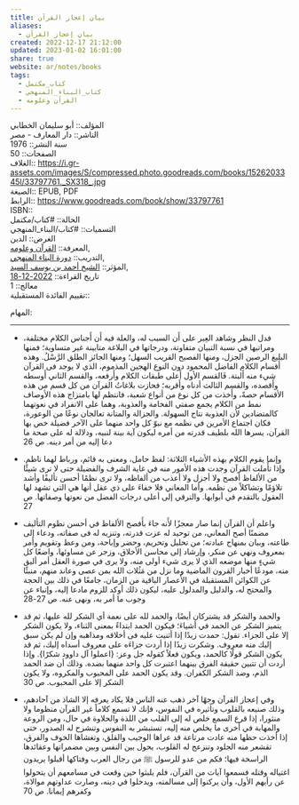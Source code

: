 ```yaml
---  
title: بيان إعجاز القرآن  
aliases:  
  - بيان إعجاز القرآن  
created: 2022-12-17 21:12:00  
updated: 2023-01-02 16:01:00  
share: true  
website: ar/notes/books  
tags:  
  - كتاب_مكتمل  
  - كتاب_البناء_المنهجي  
  - القرآن وعلومه  
---  
```

  
  
  
المؤلف:: أبو سليمان الخطابي  
الناشر:: دار المعارف - مصر  
سنة النشر:: 1976  
الصفحات:: 50  
الغلاف:: <https://i.gr-assets.com/images/S/compressed.photo.goodreads.com/books/1526203345l/33797761._SX318_.jpg>  
الصيغة:: EPUB, PDF  
الرابط:: <https://www.goodreads.com/book/show/33797761>  
ISBN::  
الحالة:: #كتاب/مكتمل  
التسميات:: #كتاب/البناء_المنهجي  
الغرض:: الدين  
المعرفة:: [القرآن وعلومه](%D8%A7%D9%84%D9%82%D8%B1%D8%A2%D9%86%20%D9%88%D8%B9%D9%84%D9%88%D9%85%D9%87.md),  
التدريب:: [دورة البناء المنهجي](%D8%AF%D9%88%D8%B1%D8%A9%20%D8%A7%D9%84%D8%A8%D9%86%D8%A7%D8%A1%20%D8%A7%D9%84%D9%85%D9%86%D9%87%D8%AC%D9%8A.md),  
المؤثر:: [الشيخ أحمد بن يوسف السيد](%D8%A7%D9%84%D8%B4%D9%8A%D8%AE%20%D8%A3%D8%AD%D9%85%D8%AF%20%D8%A8%D9%86%20%D9%8A%D9%88%D8%B3%D9%81%20%D8%A7%D9%84%D8%B3%D9%8A%D8%AF.md),  
تاريخ القراءة:: [2022-12-18](2022-12-18.md)  
معالج:: 1  
تقييم الفائدة المستقبلية::  
  
المهام: <div><ul class="dataview list-view-ul"></ul></div>  
  
---  
  
- فدل النظر وشاهد العِبر على أَن السبب له، والعلة فيه أَن أَجناس الكلام مختلفة، ومراتبها في نسبة التبيان متفاوتة، ودرجاتها في البلاغة متابينة غير متساوية؛ فمنها البليغ الرصين الجزل، ومنها الفصيح القريب السهل؛ ومنها الجائز الطلق الرَّسْلُ. وهذه أَقسام الكلام الفاضل المحمود دون النوع الهجين المذموم، الذي لا يوجد فى القرآن شيء منه أَلبتة. فَالقسم الأول أَعلى طبقات الكلام وأَرفعه، والقسم الثاني أَوسطه وأَقصده، والقسم الثالث أدناه وأَقربه؛ فحازت بلاغاتُ القرآن من كل قسم من هذه الأقسام حصةً، وأَخذت من كل نوع من أنواع شعبة، فانتظم لها بامتزاج هذه الأوصاف نمط من الكلام يجمع صفتي الفخامة والعذوبة، وهما على الانفراد في نعوتهما كالمتضادين لأن العذوبة نتاج السهولة. والجزالة والمتانة تعالجان نوعًا من الوعورة، فكان اجتماع الأمرين في نظمه مع نبوّ كل واحد منهما على الآخر فضيلة خص بها القرآن، يسرها الله بلطيف قدرته من أمره ليكون آية بينة لنبيه، ودلالة له على صحة ما دعا إليه من أمر دينه. ص 26  
  
- وإنما يقوم الكلام بهذه الأشياء الثلاثة: لفظ حامل، ومعنى به قائم، ورباط لهما ناظم. وإذا تأَملت القرآن وجدت هذه الأمور منه في غاية الشرف والفضيلة حتى لا ترى شيئًا من الألفاظ أفصح ولا أجزل ولا أعذب من ألفاظه، ولا ترى نظمًا أحسن تأليفًا وأشد تلاؤمًا وتشاكلاً من نظمه. وأما المعاني فلا خفاءَ على ذي عقل أنها هي التي تشهد لها العقول بالتقدم في أبوابها. والترقي إلى أعلى درجات الفضل من نعوتها وصفاتها. ص 27  
  
- واعلم أن القرآن إنما صار معجزًا لأَنه جاءَ بأَفصح الألفاظ في أحسن نظوم التأليف مضمنًا أصح المعاني، من توحيد له عزت قدرته، وتنزيه له فى صفاته، ودعاء إلى طاعته، وبيان بمنهاج عبادته؛ من تحليل وتحريم، وحضر وإباحة، ومن وعظ وتقويم وأمر بمعروف ونهي عن منكر، وإرشاد إلى محاسن الأخلاق، وزجر عن مساوئها، واضعًا كل شيءٍ منها موضعه الذي لا يرى شيء أولى منه، ولا يرى في صورة العقل أمر أليق منه، مودعًا أخبار القرون الماضية وما نزل من مَثُلات الله بمن عصى وعاند منهم، منبئًا عن الكوائن المستقبلة في الأَعصار الباقية من الزمان، جامعًا في ذلك بين الحجة والمحتج له، والدليل والمدلول عليه، ليكون ذلك أوكد للزوم مادعا إليه، وإنباء عن وجوب ما أمر به، ونهى عنه. ص 27-28  
  
- والحمد والشكر قد يشتركان أيضًا، والحمد لله على نعمة أي الشكر لله عليها، ثم قد يتميز الشكر عن الحمد في أشياءَ؛ فيكون الحمد ابتداءً بمعنى الثناء، ولا يكون الشكر إلا على الجزاء. تقول: حمدت زيدًا إذا أثنيت عليه فى أخلاقه ومذاهبه وإن لم يكن سبق إليك منه معروف. وشكرت زيدًا إذا أردت جزاءَه على معروف أسداه إليك، ثم قد يكون الشكر قولًا كالحمد، ويكون فعلاً كقوله جل وعز: {اعملوا آل داوود شكرًا}. وإذا أردت أن تتبين حقيقة الفرق بينهما اعتبرت كل واحد منهما بضده. وذلك أن ضد الحمد الذم، وضد الشكر الكفران. وقد يكون الحمد على المحبوب والمكروه، ولا يكون الشكر إلا على المحبوب. ص 30  
  
- وفي إعجاز القرآن وجهًا آخر ذهب عنه الناس فلا يكاد يعرفه إلا الشاذ من آحادهم، وذلك صنيعه بالقلوب وتأثيره في النفوس، فإنك لا تسمع كلاماً غير القرآن منظوما ولا منثورا، إذا قرع السمع خلص له إلى القلب من اللذة والحلاوة في حال، ومن الروعة والمهابة في أخرى ما يخلص منه إليه، تستبشر به النفوس وتنشرح له الصدور، حتى إذا أخذت حظها منه عادت مرتاعة قد عراها الوجيب والقلق، وتغشاها الخوف والفرق، تقشعر منه الجلود وتنزعج له القلوب، يحول بين النفس وبين مضمراتها وعقائدها الراسخة فيها؛ فكم من عدو للرسول ﷺ من رجال العرب وفتاكها أقبلوا يريدون اغتياله وقتله فسمعوا آيات من القرآن، فلم يلبثوا حين وقعت في مسامعهم أن يتحولوا عن رأيهم الأول، وأن يركنوا إلى مسالمته، ويدخلوا في دينه، وصارت عداوتهم موالاة، وكفرهم إيمانا. ص 70  
